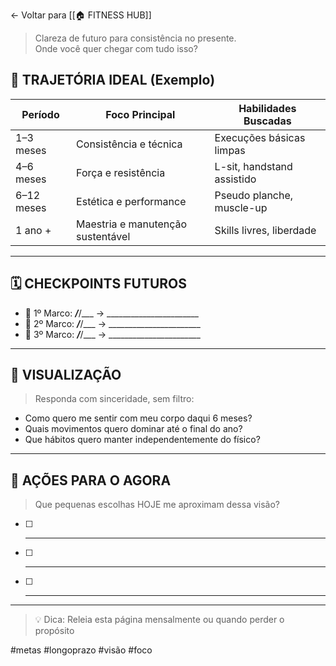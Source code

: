 ← Voltar para [[🏠 FITNESS HUB]]

> Clareza de futuro para consistência no presente.  
> Onde você quer chegar com tudo isso?

## 🧭 TRAJETÓRIA IDEAL (Exemplo)

| Período         | Foco Principal                  | Habilidades Buscadas     |
|-----------------|----------------------------------|--------------------------|
| 1–3 meses       | Consistência e técnica          | Execuções básicas limpas |
| 4–6 meses       | Força e resistência              | L-sit, handstand assistido |
| 6–12 meses      | Estética e performance           | Pseudo planche, muscle-up |
| 1 ano +         | Maestria e manutenção sustentável| Skills livres, liberdade |

---

## 🗓️ CHECKPOINTS FUTUROS

- 📍 1º Marco: ___/___/___ → _______________________
- 📍 2º Marco: ___/___/___ → _______________________
- 📍 3º Marco: ___/___/___ → _______________________

---

## 🧠 VISUALIZAÇÃO

> Responda com sinceridade, sem filtro:

- Como quero me sentir com meu corpo daqui 6 meses?
- Quais movimentos quero dominar até o final do ano?
- Que hábitos quero manter independentemente do físico?

---

## 🎯 AÇÕES PARA O AGORA

> Que pequenas escolhas HOJE me aproximam dessa visão?

- [ ] ____________________________
- [ ] ____________________________
- [ ] ____________________________

---

> 💡 Dica: Releia esta página mensalmente ou quando perder o propósito

#metas #longoprazo #visão #foco
